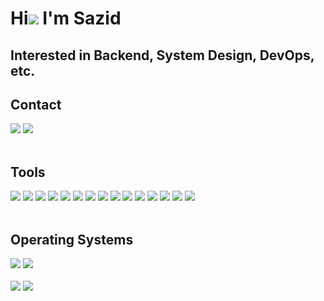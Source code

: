 Hi![](https://user-images.githubusercontent.com/18350557/176309783-0785949b-9127-417c-8b55-ab5a4333674e.gif) I'm Sazid
=============================================================================================================================
Interested in Backend, System Design, DevOps, etc.
-----------
<div align="left">
        <h2>Contact</h2>
                <div>
                <a href="https://discord.com/users/331727377019437056"><img src="https://img.shields.io/badge/Discord-5865F2?logo=discord&logoColor=fff&style=for-the-badge"/></a>
                <a href="mailto:sazidm@proton.me"><img src="https://img.shields.io/badge/ProtonMail-8B89CC?style=for-the-badge&logo=protonmail&logoColor=white"/></a>
                </div>
        <br>
        <h2>Tools</h2>
                <div>                    
                    <!--<img src="https://img.shields.io/badge/Matplotlib-%23ffffff.svg?style=for-the-badge&logo=Matplotlib&logoColor=black"/>
                    <img src="https://img.shields.io/badge/numpy-%23013243.svg?style=for-the-badge&logo=numpy&logoColor=white"/>
                    <img src= "https://img.shields.io/badge/Octave%2FMATLAB-black?style=for-the-badge&logo=octave&link=https%3A%2F%2Fwww.mathworks.com%2Fproducts%2Fmatlab.html"/>
                    <img src="https://img.shields.io/badge/pandas-%23150458.svg?style=for-the-badge&logo=pandas&logoColor=white"/>
                    <img src="https://img.shields.io/badge/scikit--learn-%23F7931E.svg?style=for-the-badge&logo=scikit-learn&logoColor=white"/>
                    <img src="https://img.shields.io/badge/c-%2300599C.svg?style=for-the-badge&logo=c&logoColor=white"/>
                    <img src="https://img.shields.io/badge/c++-%2300599C.svg?style=for-the-badge&logo=c%2B%2B&logoColor=white"/>
                    <img src="https://img.shields.io/badge/TensorFlow-%23FF6F00.svg?style=for-the-badge&logo=TensorFlow&logoColor=white"/>
                    <img src="https://img.shields.io/badge/Keras-%23D00000.svg?style=for-the-badge&logo=Keras&logoColor=white"/>
                    <img src="https://img.shields.io/badge/Arduino-00979D?style=for-the-badge&logo=Arduino&logoColor=white"/>-->
                <img src="https://img.shields.io/badge/go-%2300ADD8.svg?style=for-the-badge&logo=go&logoColor=white"/>
                <img src="https://img.shields.io/badge/Postman-FF6C37?style=for-the-badge&logo=postman&logoColor=white"/>
                <img src="https://img.shields.io/badge/docker-%230db7ed.svg?style=for-the-badge&logo=docker&logoColor=white"/>
                <img src="https://img.shields.io/badge/postgres-%23316192.svg?style=for-the-badge&logo=postgresql&logoColor=white"/>
                <img src="https://img.shields.io/badge/sqlite-%2307405e.svg?style=for-the-badge&logo=sqlite&logoColor=white"/>
                <img src="https://img.shields.io/badge/mysql-%2300f.svg?style=for-the-badge&logo=mysql&logoColor=white"/>
                <img src="https://img.shields.io/badge/python-3670A0?style=for-the-badge&logo=python&logoColor=ffdd54"/>
                <img src="https://img.shields.io/badge/Lua-2C2D72?style=for-the-badge&logo=lua&logoColor=white"/>
                <img src="https://img.shields.io/badge/git-%23F05033.svg?style=for-the-badge&logo=git&logoColor=white"/>
                <img src="https://img.shields.io/badge/bash_script-%23121011.svg?style=for-the-badge&logo=gnu-bash&logoColor=white"/>
                <img src="https://img.shields.io/badge/html5-%23E34F26.svg?style=for-the-badge&logo=html5&logoColor=white"/>
                <img src="https://img.shields.io/badge/css3-%231572B6.svg?style=for-the-badge&logo=css3&logoColor=white"/>
                <img src="https://img.shields.io/badge/javascript-%23323330.svg?style=for-the-badge&logo=javascript&logoColor=%23F7DF1E"/>
                <img src="https://img.shields.io/badge/linear-5E6AD2.svg?style=for-the-badge&logo=linear&logoColor=white"/>
                <img src="https://img.shields.io/badge/zedindustries-084CCF.svg?style=for-the-badge&logo=zedindustries&logoColor=white"/>
                </div>
        <br>
        <h2>Operating Systems</h2>
                <div>
                        <img src="https://img.shields.io/badge/Linux-FCC624?style=for-the-badge&logo=linux&logoColor=black"/>
                        <img src="https://img.shields.io/badge/Android-3DDC84?style=for-the-badge&logo=android&logoColor=white"/>
                </div>
        <br>
                <div>
                        <img src="https://github-readme-stats.vercel.app/api?username=schlafer&theme=tokyonight&show_icons=true&hide_border=true&count_private=true"/> 
                        <img src="https://github-readme-stats.vercel.app/api/top-langs/?username=schlafer&theme=tokyonight&show_icons=true&hide_border=true&layout=compact"/>
                </div>

        
